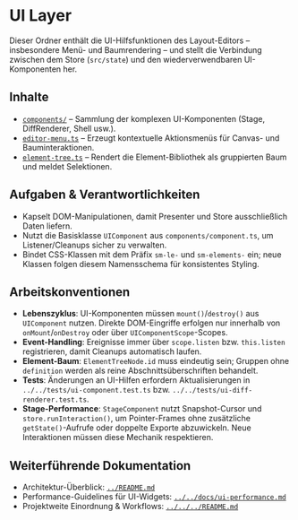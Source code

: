 # UI Layer

Dieser Ordner enthält die UI-Hilfsfunktionen des Layout-Editors – insbesondere Menü- und Baumrendering – und stellt die Verbindung zwischen dem Store (`src/state`) und den wiederverwendbaren UI-Komponenten her.

## Inhalte
- [`components/`](components/README.md) – Sammlung der komplexen UI-Komponenten (Stage, DiffRenderer, Shell usw.).
- [`editor-menu.ts`](editor-menu.ts) – Erzeugt kontextuelle Aktionsmenüs für Canvas- und Bauminteraktionen.
- [`element-tree.ts`](element-tree.ts) – Rendert die Element-Bibliothek als gruppierten Baum und meldet Selektionen.

## Aufgaben & Verantwortlichkeiten
- Kapselt DOM-Manipulationen, damit Presenter und Store ausschließlich Daten liefern.
- Nutzt die Basisklasse `UIComponent` aus `components/component.ts`, um Listener/Cleanups sicher zu verwalten.
- Bindet CSS-Klassen mit dem Präfix `sm-le-` und `sm-elements-` ein; neue Klassen folgen diesem Namensschema für konsistentes Styling.

## Arbeitskonventionen
- **Lebenszyklus**: UI-Komponenten müssen `mount()`/`destroy()` aus `UIComponent` nutzen. Direkte DOM-Eingriffe erfolgen nur innerhalb von `onMount`/`onDestroy` oder über `UIComponentScope`-Scopes.
- **Event-Handling**: Ereignisse immer über `scope.listen` bzw. `this.listen` registrieren, damit Cleanups automatisch laufen.
- **Element-Baum**: `ElementTreeNode.id` muss eindeutig sein; Gruppen ohne `definition` werden als reine Abschnittsüberschriften behandelt.
- **Tests**: Änderungen an UI-Hilfen erfordern Aktualisierungen in `../../tests/ui-component.test.ts` bzw. `../../tests/ui-diff-renderer.test.ts`.
- **Stage-Performance**: `StageComponent` nutzt Snapshot-Cursor und `store.runInteraction()`, um Pointer-Frames ohne zusätzliche `getState()`-Aufrufe oder doppelte Exporte abzuwickeln. Neue Interaktionen müssen diese Mechanik respektieren.

## Weiterführende Dokumentation
- Architektur-Überblick: [`../README.md`](../README.md)
- Performance-Guidelines für UI-Widgets: [`../../docs/ui-performance.md`](../../docs/ui-performance.md)
- Projektweite Einordnung & Workflows: [`../../../README.md`](../../../README.md)
